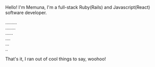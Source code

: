 Hello! I'm Memuna, I'm a full-stack Ruby(Rails) and Javascript(React) software developer.

......... \
........ \
...... \
.... \
... \
..

That's it, I ran out of cool things to say, woohoo!
